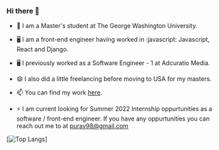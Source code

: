 ### Hi there 👋

- 📖 I am a Master's student at The George Washington University.
- 🖥️ I am a front-end engineer having worked in :javascript: Javascript, React and Django.
- 🖥️ I previously worked as a Software Engineer - 1 at Adcuratio Media.
- 😄 I also did a little freelancing before moving to USA for my masters.
- 📫 You can find my work [here](https://purav-parekh.netlify.app).

- ⚡ I am current looking for Summer 2022 Internship oppurtunities as a software / front-end engineer. If you have any oppurtunities you can reach out me to at purav98@gmail.com

[![Top Langs](https://github-readme-stats.vercel.app/api/top-langs/?username=purav-parekh&layout=compact&hide=jupyter%20notebook)]

<!--
**purav-parekh/purav-parekh** is a ✨ _special_ ✨ repository because its `README.md` (this file) appears on your GitHub profile.

Here are some ideas to get you started:

- 🔭 I’m currently working on ...
- 🌱 I’m currently learning ...
- 👯 I’m looking to collaborate on ...
- 🤔 I’m looking for help with ...
- 💬 Ask me about ...
- 📫 How to reach me: ...
- 😄 Pronouns: ...
- ⚡ Fun fact: ...
-->
